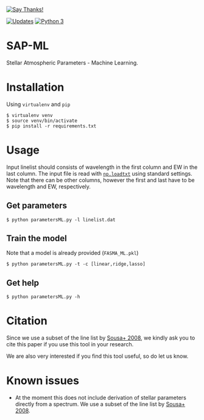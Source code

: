 [![Say Thanks!](https://img.shields.io/badge/Say%20Thanks-!-1EAEDB.svg)](https://saythanks.io/to/DanielAndreasen)

[![Updates](https://pyup.io/repos/github/DanielAndreasen/SAP-ML/shield.svg)](https://pyup.io/repos/github/DanielAndreasen/SAP-ML/)
[![Python 3](https://pyup.io/repos/github/DanielAndreasen/SAP-ML/python-3-shield.svg)](https://pyup.io/repos/github/DanielAndreasen/SAP-ML/)

# SAP-ML
Stellar Atmospheric Parameters - Machine Learning.


# Installation
Using `virtualenv` and `pip`

```
$ virtualenv venv
$ source venv/bin/activate
$ pip install -r requirements.txt
```

# Usage
Input linelist should consists of wavelength in the first column and EW in the
last column. The input file is read with [`np.loadtxt`](https://docs.scipy.org/doc/numpy-1.13.0/reference/generated/numpy.loadtxt.html) using standard settings.
Note that there can be other columns, however the first and last have to be
wavelength and EW, respectively.

## Get parameters

```
$ python parametersML.py -l linelist.dat
```

## Train the model
Note that a model is already provided (`FASMA_ML.pkl`)
```
$ python parametersML.py -t -c [linear,ridge,lasso]
```

## Get help
```
$ python parametersML.py -h
```

# Citation

Since we use a subset of the line list by [Sousa+ 2008](https://ui.adsabs.harvard.edu/#abs/2008A&A...487..373S/abstract),
we kindly ask you to cite this paper if you use this tool in your research.

We are also very interested if you find this tool useful, so do let us know.

# Known issues

* At the moment this does not include derivation of stellar parameters directly
from a spectrum. We use a subset of the line list by [Sousa+ 2008](https://ui.adsabs.harvard.edu/#abs/2008A&A...487..373S/abstract).
